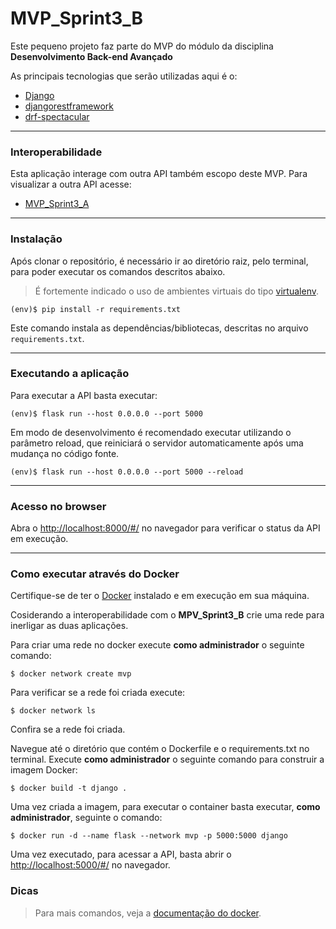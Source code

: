 # MVP_Sprint3_B

Este pequeno projeto faz parte do MVP do módulo da disciplina **Desenvolvimento Back-end Avançado** 

As principais tecnologias que serão utilizadas aqui é o:
 - [Django](https://docs.djangoproject.com/en/5.1/)
 - [djangorestframework](https://www.django-rest-framework.org/)
 - [drf-spectacular](https://drf-spectacular.readthedocs.io/en/latest/readme.html)

---
### Interoperabilidade

Esta aplicação interage com outra API também escopo deste MVP. Para visualizar a outra API acesse:
 - [MVP_Sprint3_A](https://github.com/Thi4gobit/MPV_Sprint3_A)

---
### Instalação

Após clonar o repositório, é necessário ir ao diretório raiz, pelo terminal, para poder executar os comandos descritos abaixo.

> É fortemente indicado o uso de ambientes virtuais do tipo [virtualenv](https://virtualenv.pypa.io/en/latest/installation.html).

```
(env)$ pip install -r requirements.txt
```

Este comando instala as dependências/bibliotecas, descritas no arquivo `requirements.txt`.

---
### Executando a aplicação

Para executar a API basta executar:

```
(env)$ flask run --host 0.0.0.0 --port 5000
```

Em modo de desenvolvimento é recomendado executar utilizando o parâmetro reload, que reiniciará o servidor
automaticamente após uma mudança no código fonte. 

```
(env)$ flask run --host 0.0.0.0 --port 5000 --reload
```

---
### Acesso no browser

Abra o [http://localhost:8000/#/](http://localhost:8000/#/) no navegador para verificar o status da API em execução.

---
### Como executar através do Docker

Certifique-se de ter o [Docker](https://docs.docker.com/engine/install/) instalado e em execução em sua máquina.

Cosiderando a interoperabilidade com o **MPV_Sprint3_B** crie uma rede para inerligar as duas aplicações.

Para criar uma rede no docker execute **como administrador** o seguinte comando:

```
$ docker network create mvp
```

Para verificar se a rede foi criada execute:

```
$ docker network ls
```

Confira se a rede foi criada.

Navegue até o diretório que contém o Dockerfile e o requirements.txt no terminal.
Execute **como administrador** o seguinte comando para construir a imagem Docker:

```
$ docker build -t django .
```

Uma vez criada a imagem, para executar o container basta executar, **como administrador**, seguinte o comando:

```
$ docker run -d --name flask --network mvp -p 5000:5000 django
```

Uma vez executado, para acessar a API, basta abrir o [http://localhost:5000/#/](http://localhost:5000/#/) no navegador.


### Dicas

>Para mais comandos, veja a [documentação do docker](https://docs.docker.com/engine/reference/run/).
